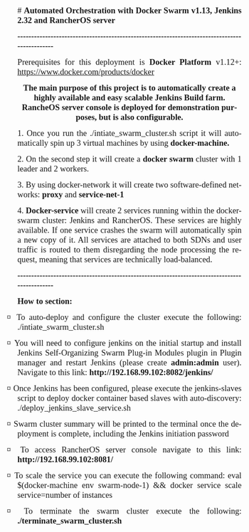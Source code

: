 <body lang=EN-US link=blue vlink=purple style='tab-interval:.5in'>

<div class=WordSection1>

<p class=MsoNormal style='text-align:justify;text-justify:inter-ideograph'><span
style='font-size:14.0pt;font-family:"Times New Roman"'># <b style='mso-bidi-font-weight:
normal'>Automated Orchestration with <span class=SpellE>Docker</span> Swarm
v1.13, Jenkins 2.32 and <span class=SpellE>RancherOS</span> server</b><o:p></o:p></span></p>

<p class=MsoNormal style='text-align:justify;text-justify:inter-ideograph'><b
style='mso-bidi-font-weight:normal'><span style='font-size:14.0pt;font-family:
"Times New Roman"'>----------------------------------------------------------------------------------------------<o:p></o:p></span></b></p>

<p class=MsoNormal style='text-align:justify;text-justify:inter-ideograph'><span
class=GramE><span style='font-size:14.0pt;font-family:"Times New Roman"'>Prerequisites
for this deployment is</span></span><span style='font-size:14.0pt;font-family:
"Times New Roman"'> <span class=SpellE><b style='mso-bidi-font-weight:normal'>Docker</b></span><b
style='mso-bidi-font-weight:normal'> Platform</b> v1.12+: <a
href="https://www.docker.com/products/docker">https://www.docker.com/products/docker</a><o:p></o:p></span></p>

<p class=MsoNormal align=center style='text-align:center'><b style='mso-bidi-font-weight:
normal'><span style='font-size:14.0pt;font-family:"Times New Roman"'>The main purpose
of this project is to automatically create a highly available and easy scalable
Jenkins Build farm. <span class=SpellE>RancheOS</span> server console is deployed
for demonstration purposes, but is also configurable.<o:p></o:p></span></b></p>

<p class=MsoNormal style='text-align:justify;text-justify:inter-ideograph'><span
style='font-size:14.0pt;font-family:"Times New Roman"'>1. Once you run <span
class=GramE>the ./</span>intiate_swarm_cluster.sh script it will automatically
spin up 3 virtual machines by using <span class=SpellE><b style='mso-bidi-font-weight:
normal'>docker</b></span><b style='mso-bidi-font-weight:normal'>-machine.<o:p></o:p></b></span></p>

<p class=MsoNormal style='text-align:justify;text-justify:inter-ideograph'><span
style='font-size:14.0pt;font-family:"Times New Roman"'>2. On the second step it
will create a <span class=SpellE><b style='mso-bidi-font-weight:normal'>docker</b></span><b
style='mso-bidi-font-weight:normal'> swarm</b> cluster with 1 leader and 2
workers. <span style="mso-spacerun:yes">&nbsp;</span><o:p></o:p></span></p>

<p class=MsoNormal style='text-align:justify;text-justify:inter-ideograph'><span
style='font-size:14.0pt;font-family:"Times New Roman"'>3. By using <span
class=SpellE>docker</span>-network it will create two software-defined
networks: <b style='mso-bidi-font-weight:normal'>proxy</b> and <b
style='mso-bidi-font-weight:normal'>service-net-1</b><o:p></o:p></span></p>

<p class=MsoNormal style='text-align:justify;text-justify:inter-ideograph'><span
style='font-size:14.0pt;font-family:"Times New Roman"'>4. <span class=SpellE><b
style='mso-bidi-font-weight:normal'>Docker</b></span><b style='mso-bidi-font-weight:
normal'>-service </b>will create 2 services running within the <span
class=SpellE>docker</span>-swarm cluster: Jenkins and <span class=SpellE>RancherOS</span>.
These services are highly available. If one service crashes the swarm will
automatically spin a new copy of it. All services are attached to both SDNs and
user traffic is routed to them disregarding the node processing the request,
meaning that services are technically load-balanced.<o:p></o:p></span></p>

<p class=MsoNormal style='text-align:justify;text-justify:inter-ideograph'><b
style='mso-bidi-font-weight:normal'><span style='font-size:14.0pt;font-family:
"Times New Roman"'>----------------------------------------------------------------------------------------------<o:p></o:p></span></b></p>

<p class=MsoNormal style='text-align:justify;text-justify:inter-ideograph'><b
style='mso-bidi-font-weight:normal'><span style='font-size:14.0pt;font-family:
"Times New Roman"'>How to section: <o:p></o:p></span></b></p>

<p class=MsoListParagraphCxSpFirst style='text-align:justify;text-justify:inter-ideograph;
text-indent:-.25in;mso-list:l1 level1 lfo1'><![if !supportLists]><span
style='font-size:14.0pt;font-family:Wingdings;mso-fareast-font-family:Wingdings;
mso-bidi-font-family:Wingdings'><span style='mso-list:Ignore'>¤<span
style='font:7.0pt "Times New Roman"'>&nbsp; </span></span></span><![endif]><span
style='font-size:14.0pt;font-family:"Times New Roman"'>To auto-deploy and
configure the cluster execute the following<span class=GramE>: ./</span>intiate_swarm_cluster.sh<o:p></o:p></span></p>

<p class=MsoListParagraphCxSpMiddle style='text-align:justify;text-justify:
inter-ideograph;text-indent:-.25in;mso-list:l1 level1 lfo1'><![if !supportLists]><span
style='font-size:14.0pt;font-family:Wingdings;mso-fareast-font-family:Wingdings;
mso-bidi-font-family:Wingdings'><span style='mso-list:Ignore'>¤<span
style='font:7.0pt "Times New Roman"'>&nbsp; </span></span></span><![endif]><span
style='font-size:14.0pt;font-family:"Times New Roman"'>You will need to
configure <span class=SpellE>jenkins</span> on the initial startup and install
Jenkins Self-Organizing Swarm Plug-in Modules plugin in Plugin manager and
restart Jenkins (please create <span class=SpellE><b style='mso-bidi-font-weight:
normal'>admin<span class=GramE>:admin</span></b></span> user). Navigate to this
link: <b style='mso-bidi-font-weight:normal'>http://192.168.99.102:8082/jenkins/</b><o:p></o:p></span></p>

<p class=MsoListParagraphCxSpMiddle style='text-align:justify;text-justify:
inter-ideograph;text-indent:-.25in;mso-list:l1 level1 lfo1'><![if !supportLists]><span
style='font-size:14.0pt;font-family:Wingdings;mso-fareast-font-family:Wingdings;
mso-bidi-font-family:Wingdings'><span style='mso-list:Ignore'>¤<span
style='font:7.0pt "Times New Roman"'>&nbsp; </span></span></span><![endif]><span
style='font-size:14.0pt;font-family:"Times New Roman"'>Once Jenkins has been
configured, please execute the <span class=SpellE>jenkins</span>-slaves script
to deploy <span class=SpellE>docker</span> container based slaves with
auto-discovery<span class=GramE>: ./</span>deploy_jenkins_slave_service.sh<o:p></o:p></span></p>

<p class=MsoListParagraphCxSpMiddle style='text-align:justify;text-justify:
inter-ideograph;text-indent:-.25in;mso-list:l1 level1 lfo1'><![if !supportLists]><span
style='font-size:14.0pt;font-family:Wingdings;mso-fareast-font-family:Wingdings;
mso-bidi-font-family:Wingdings'><span style='mso-list:Ignore'>¤<span
style='font:7.0pt "Times New Roman"'>&nbsp; </span></span></span><![endif]><span
style='font-size:14.0pt;font-family:"Times New Roman"'>Swarm cluster summary
will be printed to the terminal once the deployment is complete, including the
Jenkins initiation password<o:p></o:p></span></p>

<p class=MsoListParagraphCxSpMiddle style='text-align:justify;text-justify:
inter-ideograph;text-indent:-.25in;mso-list:l1 level1 lfo1'><![if !supportLists]><span
style='font-size:14.0pt;font-family:Wingdings;mso-fareast-font-family:Wingdings;
mso-bidi-font-family:Wingdings'><span style='mso-list:Ignore'>¤<span
style='font:7.0pt "Times New Roman"'>&nbsp; </span></span></span><![endif]><span
style='font-size:14.0pt;font-family:"Times New Roman"'>To access <span
class=SpellE>RancherOS</span> server console navigate to this link: <b
style='mso-bidi-font-weight:normal'>http://192.168.99.102:8081/</b><o:p></o:p></span></p>

<p class=MsoListParagraphCxSpMiddle style='text-align:justify;text-justify:
inter-ideograph;text-indent:-.25in;mso-list:l1 level1 lfo1'><![if !supportLists]><span
style='font-size:14.0pt;font-family:Wingdings;mso-fareast-font-family:Wingdings;
mso-bidi-font-family:Wingdings'><span style='mso-list:Ignore'>¤<span
style='font:7.0pt "Times New Roman"'>&nbsp; </span></span></span><![endif]><span
style='font-size:14.0pt;font-family:"Times New Roman"'>To scale the service you
can execute the following command: <span class=SpellE>eval</span> $(<span
class=SpellE>docker</span>-machine <span class=SpellE>env</span> swarm-node-1)
&amp;&amp; <span class=SpellE>docker</span> service scale service=number of
instances<o:p></o:p></span></p>

<p class=MsoListParagraphCxSpLast style='text-align:justify;text-justify:inter-ideograph;
text-indent:-.25in;mso-list:l1 level1 lfo1'><![if !supportLists]><span
style='font-size:14.0pt;font-family:Wingdings;mso-fareast-font-family:Wingdings;
mso-bidi-font-family:Wingdings'><span style='mso-list:Ignore'>¤<span
style='font:7.0pt "Times New Roman"'>&nbsp; </span></span></span><![endif]><span
style='font-size:14.0pt;font-family:"Times New Roman"'>To terminate the swarm
cluster execute the following<span class=GramE>: <b style='mso-bidi-font-weight:
normal'>./</b></span><b style='mso-bidi-font-weight:normal'>terminate_swarm_cluster.sh<o:p></o:p></b></span></p>

</div>

</body>

</html>
